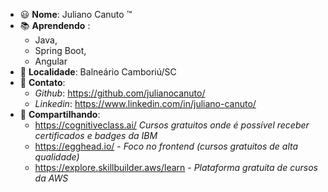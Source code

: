 - :smiley: **Nome**: Juliano Canuto :tm:
- :books: **Aprendendo** : 
  - Java,
  - Spring Boot,
  - Angular
- :round_pushpin: **Localidade**: Balneário Camboriú/SC
- :link: **Contato**:
  - *Github*: https://github.com/julianocanuto/
  - *Linkedin*: https://www.linkedin.com/in/juliano-canuto/
- :arrows_counterclockwise: **Compartilhando**:
  - https://cognitiveclass.ai/ *Cursos gratuitos onde é possível receber certificados e badges da IBM*
  - https://egghead.io/ - *Foco no frontend (cursos gratuitos de alta qualidade)*
  - https://explore.skillbuilder.aws/learn - *Plataforma gratuita de cursos da AWS*

